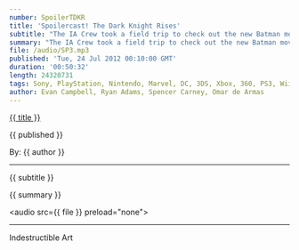 ```yaml
---
number: SpoilerTDKR
title: 'Spoilercast! The Dark Knight Rises'
subtitle: "The IA Crew took a field trip to check out the new Batman movie, The Dark Knight Rises. Listen to them break down the movies and talk about what they liked or didn't like about Christopher Nolan's conclusion to the epic trilogy."
summary: "The IA Crew took a field trip to check out the new Batman movie, The Dark Knight Rises. Listen to them break down the movies and talk about what they liked or didn't like about Christopher Nolan's conclusion to the epic trilogy."
file: /audio/SP3.mp3
published: 'Tue, 24 Jul 2012 00:10:00 GMT'
duration: '00:50:32'
length: 24320731
tags: Sony, PlayStation, Nintendo, Marvel, DC, 3DS, Xbox, 360, PS3, Wii, PSN, XBLA, Video Games, Comics, Games, Indestructible Art, Batman, The Dark Knight Rises, Spoilers, Nolan, Trilogy, Bane
author: Evan Campbell, Ryan Adams, Spencer Carney, Omar de Armas
---
```


<a href="../episodes/{{ number }}.html" class='postTitleLink'><p class='postTitle'>{{ title }}</p></a>
<p class='postPublished'>{{ published }}</p>
<p class='postAuthor'>By: {{ author }}</p>
<hr>
{{ subtitle }}  
  
{{ summary }}  

<audio src={{ file }} preload="none"></audio>

- - -
Indestructible Art